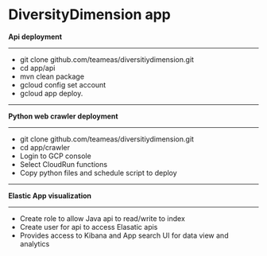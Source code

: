 # DiversityDimension app

**Api deployment**

---
	
	 
  -  git clone github.com/teameas/diversitiydimension.git
  -  cd app/api
  -  mvn clean package
  -  gcloud config set account <gcp project account>
  -  gcloud app deploy.
---
	
 **Python web crawler deployment**
	
---
	
	
  -  git clone github.com/teameas/diversitiydimension.git
  -  cd app/crawler
  -  Login to GCP console
  -  Select CloudRun functions
  -  Copy python files and schedule script to deploy
  
---
	
  **Elastic App visualization**
	
---
	
  -  Create role to allow Java api to read/write to index
  -  Create user for api to access Elasatic apis
  -  Provides access to Kibana and App search UI for data view and analytics
  
